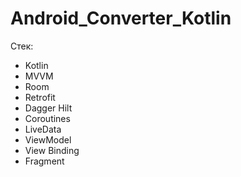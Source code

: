 # Android_Converter_Kotlin

Стек:
- Kotlin
- MVVM
- Room
- Retrofit
- Dagger Hilt
- Coroutines
- LiveData
- ViewModel
- View Binding
- Fragment
